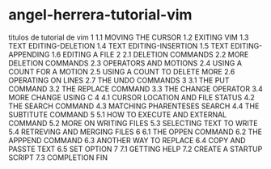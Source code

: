 # angel-herrera-tutorial-vim
titulos de tutorial de vim
	1
1.1 MOVING THE CURSOR
1.2 EXITING VIM
1.3 TEXT EDITING-DELETION
1.4 TEXT EDITING-INSERTION
1.5 TEXT EDITING-APPENDING
1.6 EDITING A FILE
	2
2.1 DELETION COMMANDS
2.2 MORE DELETION COMMANDS
2.3 OPERATORS AND MOTIONS
2.4 USING A COUNT FOR A MOTION
2.5 USING A COUNT TO DELETE MORE
2.6 OPERATING ON LINES
2.7 THE UNDO COMMANDS
	3
3.1 THE PUT COMMAND
3.2 THE REPLACE COMMAND
3.3 THE CHANGE OPERATOR
3.4 MORE CHANGE USING C
	4
4.1 CURSOR LOCATION AND FILE STATUS
4.2 THE SEARCH COMMAND
4.3 MATCHING PHARENTESES SEARCH
4.4 THE SUBTITUTE COMMAND
	5
5.1 HOW TO EXECUTE AND EXTERNAL COMMAND
5.2 MORE ON WRITING FILES
5.3 SELECTING TEXT TO WRITE 
5.4 RETREVING AND MERGING FILES
	6
6.1 THE OPPEN COMMAND
6.2 THE APPPEND COMMAND
6.3 ANOTHER WAY TO REPLACE
6.4 COPY AND PASSTE TEXT
6.5 SET OPTION
	7
7.1 GETTING HELP
7.2 CREATE A STARTUP SCRIPT
7.3 COMPLETION
FIN

